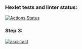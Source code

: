 ### Hexlet tests and linter status:
[![Actions Status](https://github.com/AlexStolbov/python-project-lvl2/workflows/hexlet-check/badge.svg)](https://github.com/AlexStolbov/python-project-lvl2/actions)
### Step 3:
[![asciicast](https://asciinema.org/a/qfojhn0bh0INPrtCfmmBTKug3.svg)](https://asciinema.org/a/qfojhn0bh0INPrtCfmmBTKug3)